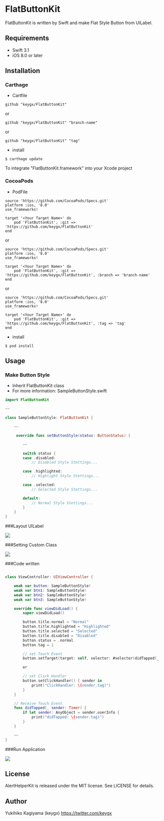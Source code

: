 # FlatButtonKit

FlatButtonKit is written by Swift and make Flat Style Button from UILabel.

## Requirements
- Swift 3.1
- iOS 8.0 or later

## Installation

### Carthage

* Cartfile

```Cartfile
github "keygx/FlatButtonKit"
```
or

```Cartfile
github "keygx/FlatButtonKit" "branch-name"
```
or

```Cartfile
github "keygx/FlatButtonKit" "tag"
```

* install

```
$ carthage update
```
To integrate "FlatButtonKit.framework" into your Xcode project

### CocoaPods

* PodFile

```PodFile
source 'https://github.com/CocoaPods/Specs.git'
platform :ios, '8.0'
use_frameworks!

target '<Your Target Name>' do
    pod 'FlatButtonKit', :git => 'https://github.com/keygx/FlatButtonKit'
end
```
or

```PodFile
source 'https://github.com/CocoaPods/Specs.git'
platform :ios, '8.0'
use_frameworks!

target '<Your Target Name>' do
    pod 'FlatButtonKit', :git => 'https://github.com/keygx/FlatButtonKit', :branch => 'branch-name'
end
```
or

```PodFile
source 'https://github.com/CocoaPods/Specs.git'
platform :ios, '8.0'
use_frameworks!

target '<Your Target Name>' do
    pod 'FlatButtonKit', :git => 'https://github.com/keygx/FlatButtonKit', :tag => 'tag'
end
```

* install

```
$ pod install
```

## Usage

### Make Button Style

- Inherit FlatButtonKit class
- For more information: SampleButtonStyle.swift

```SampleButtonStyle.swift
import FlatButtonKit

~~

class SampleButtonStyle: FlatButtonKit {

	~~

	 override func setButtonStyle(status: ButtonStatus) {

	 	~~

		switch status {
		case .disabled:
	        // Disabled Style Stettings...

		case .highlighted:
	        // Highlight Style Stettings...

		case .selected:
	        // Selected Style Stettings...

		default:
	        // Normal Style Stettings...
		}
	}
}
```

###Layout UILabel

![](images/storyboard1.png)

###Setting Custom Class

![](images/storyboard2.png)

###Code written

```ViewController.swift

class ViewController: UIViewController {

	weak var button: SampleButtonStyle!
 	weak var btn1: SampleButtonStyle!
	weak var btn2: SampleButtonStyle!
	weak var btn3: SampleButtonStyle!

	override func viewDidLoad() {
		super.viewDidLoad()

		button.title.normal = "Normal"
        button.title.highlighted = "Highlighted"
        button.title.selected = "Selected"
        button.title.disabled = "Disabled"
        button.status = .normal
        button.tag = 1

		// set Touch Event
		button.setTarget(target: self, selector: #selector(didTapped(_:))) // -> func didTapped(sender:)

		or

		// set Click Handler
		button.setClickHandler() { sender in
			print("ClickHandler: \(sender.tag)")
		}
	}

	// Receive Touch Event
	func didTapped(_ sender: Timer) {
        if let sender: AnyObject = sender.userInfo {
            print("didTapped: \(sender.tag)")
        }
    }

	~~
}
```

###Run Application

![](images/iPhone6.png)


## License

AlertHelperKit is released under the MIT license. See LICENSE for details.

## Author

Yukihiko Kagiyama (keygx) <https://twitter.com/keygx>

